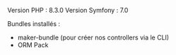 Version PHP : 8.3.0
Version Symfony : 7.0

Bundles installés : 

- maker-bundle (pour créer nos controllers via le CLI)
- ORM Pack